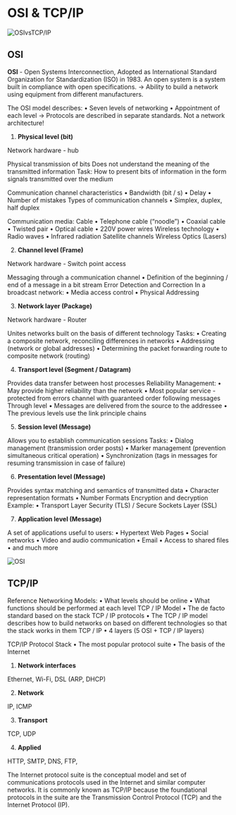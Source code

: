 # OSI & TCP/IP

![OSIvsTCP/IP](https://www.researchgate.net/publication/327483011/figure/fig2/AS:668030367436802@1536282259885/The-logical-mapping-between-OSI-basic-reference-model-and-the-TCP-IP-stack.jpg)

## OSI

**OSI** - Open Systems Interconnection, Adopted as International Standard Organization for Standardization (ISO) in 1983.
An open system is a system built in compliance with open specifications. 
-> Ability to build a network using equipment from different manufacturers.

The OSI model describes:
  • Seven levels of networking
  • Appointment of each level -> Protocols are described in separate standards.
Not a network architecture!

1. **Physical level (bit)**

Network hardware - hub

Physical transmission of bits
Does not understand the meaning of the transmitted information
Task: How to present bits of information in the form signals transmitted over the medium

Communication channel characteristics
  • Bandwidth (bit / s)
  • Delay
  • Number of mistakes
Types of communication channels
  • Simplex, duplex, half duplex

Communication media: 
Cable
  • Telephone cable (“noodle”)
  • Coaxial cable
  • Twisted pair
  • Optical cable
  • 220V power wires
Wireless technology
  • Radio waves
  • Infrared radiation
Satellite channels
Wireless Optics (Lasers)

2. **Channel level (Frame)**

Network hardware - Switch point access

Messaging through a communication channel
  • Definition of the beginning / end of a message in a bit stream
Error Detection and Correction
In a broadcast network:
  • Media access control
  • Physical Addressing

3. **Network layer (Package)**

Network hardware - Router

Unites networks built on the basis of different
technology
Tasks:
  • Creating a composite network, reconciling differences in networks
  • Addressing (network or global addresses)
  • Determining the packet forwarding route to composite network (routing)

4. **Transport level (Segment / Datagram)**

Provides data transfer between host processes
Reliability Management:
  • May provide higher reliability than the network
  • Most popular service - protected from errors channel with guaranteed order following messages
Through level
  • Messages are delivered from the source to the addressee
  • The previous levels use the link principle chains

5. **Session level (Message)**

Allows you to establish communication sessions
Tasks:
  • Dialog management (transmission order posts)
  • Marker management (prevention simultaneous critical operation)
  • Synchronization (tags in messages for resuming transmission in case of failure)

6. **Presentation level (Message)**

Provides syntax matching and semantics of transmitted data
  • Character representation formats
  • Number Formats
Encryption and decryption
Example:
  • Transport Layer Security (TLS) / Secure Sockets Layer (SSL)

7. **Application level (Message)**

A set of applications useful to users:
  • Hypertext Web Pages
  • Social networks
  • Video and audio communication
  • Email
  • Access to shared files
  • and much more

![OSI](https://miro.medium.com/max/1420/0*9oXXYqWSMNY4y02_.png)

## TCP/IP

Reference Networking Models:
  • What levels should be online
  • What functions should be performed at each level
TCP / IP Model
  • The de facto standard based on the stack TCP / IP protocols
  • The TCP / IP model describes how to build networks on based on different technologies so that the stack works in them
  TCP / IP
  • 4 layers (5 OSI + TCP / IP layers)
  
TCP/IP Protocol Stack
  • The most popular protocol suite
  • The basis of the Internet

1. **Network interfaces**

Ethernet, Wi-Fi, DSL (ARP, DHCP)

2. **Network**

IP, ICMP

3. **Transport**

TCP, UDP

4. **Applied**

HTTP, SMTP, DNS, FTP,

The Internet protocol suite is the conceptual model and set of communications protocols used in the Internet and similar computer networks. It is commonly known as TCP/IP because the foundational protocols in the suite are the Transmission Control Protocol (TCP) and the Internet Protocol (IP). 




